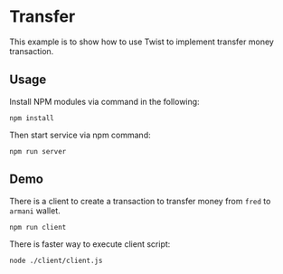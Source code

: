 # Transfer

This example is to show how to use Twist to implement transfer money transaction.

## Usage

Install NPM modules via command in the following:

```shell
npm install
```

Then start service via npm command:

```shell
npm run server
```

## Demo

There is a client to create a transaction to transfer money from `fred` to `armani` wallet.

```shell
npm run client
```

There is faster way to execute client script:

 ```shell
 node ./client/client.js
 ```
